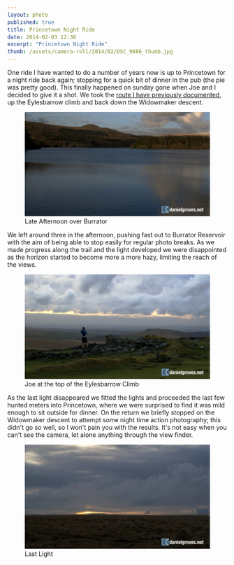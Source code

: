 ```yaml
---
layout: photo
published: true
title: Princetown Night Ride
date: 2014-02-03 12:30
excerpt: "Princetown Night Ride"
thumb: /assets/camera-roll/2014/02/DSC_9086_thumb.jpg
---
```


One ride I have wanted to do a number of years now is up to Princetown for a night ride back again; stopping for a quick bit of dinner in the pub (the pie was pretty good). This finally happened on sunday gone when Joe and I decided to give it a shot. We took the [route I have previously documented][prev-route], up the Eylesbarrow climb and back down the Widowmaker descent.

<figure>
	<img src="/assets/camera-roll/2014/02/DSC_9069.jpg" alt="Late Afternoon over Burrator" />
	<figcaption>Late Afternoon over Burrator</figcaption>
</figure>

We left around three in the afternoon, pushing fast out to Burrator Reservoir with the aim of being able to stop easily for regular photo breaks. As we made progress along the trail and the light developed we were disappointed as the horizon started to become more a more hazy, limiting the reach of the views.

<figure>
	<img src="/assets/camera-roll/2014/02/DSC_9086.jpg" alt="Joe at the top of the Eylesbarrow Climb" />
	<figcaption>Joe at the top of the Eylesbarrow Climb</figcaption>
</figure>

As the last light disappeared we fitted the lights and proceeded the last few hunted meters into Princetown, where we were surprised to find it was mild enough to sit outside for dinner. On the return we briefly stopped on the Widowmaker descent to attempt some night time action photography; this didn't go so well, so I won't pain you with the results. It's not easy when you can't see the camera, let alone anything through the view finder.

<figure>
	<img src="/assets/camera-roll/2014/02/DSC_9110.jpg" alt="Last Light" />
	<figcaption>Last Light</figcaption>
</figure>

[prev-route]: https://danielgroves.net/adventures-photography/2014/01/plymouth-to-princetown-and-back-again/ "Previous documented ride from Plymouth to Princetown and back"
